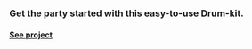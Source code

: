 ### Get the party started with this easy-to-use Drum-kit.

#### [See project](https://rebeca-august.github.io/drum-kit/)
